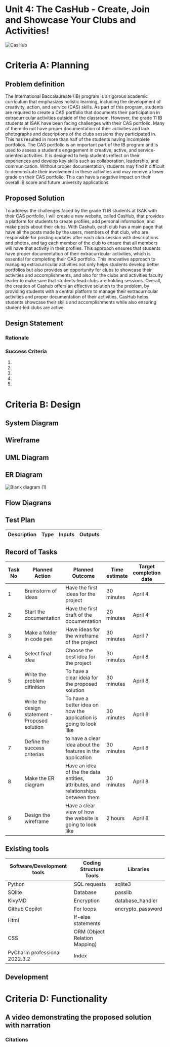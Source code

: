 

# Unit 4: The CasHub - Create, Join and Showcase Your Clubs and Activities!
![CasHub](https://user-images.githubusercontent.com/111819437/230706984-63f93d70-8df8-4a51-92c4-29c683cc5993.png)


# Criteria A: Planning


## Problem definition
The International Baccalaureate (IB) program is a rigorous academic curriculum that emphasizes holistic learning, including the development of creativity, action, and service (CAS) skills. As part of this program, students are required to create a CAS portfolio that documents their participation in extracurricular activities outside of the classroom.
However, the grade 11 IB students at ISAK  have been facing challenges with their CAS portfolio. Many of them do not have proper documentation of their activities and lack photographs and descriptions of the clubs sessions they participated in. This has resulted in more than half of the students having incomplete portfolios.
The CAS portfolio is an important part of the IB program and is used to assess a student's engagement in creative, active, and service-oriented activities. It is designed to help students reflect on their experiences and develop key skills such as collaboration, leadership, and communication.
Without proper documentation, students may find it difficult to demonstrate their involvement in these activities and may receive a lower grade on their CAS portfolio. This can have a negative impact on their overall IB score and future university applications.

## Proposed Solution
To address the challenges faced by the grade 11 IB students at ISAK with their CAS portfolio, I will create a new website, called CasHub, that provides a platform for students to create profiles, add personal information, and make posts about their clubs. With Cashub, each club has a main page that have all the posts made by the users, members of that club, who are responsible for posting updates after each club session with descriptions and photos, and tag each member of the club to ensure that all members will have that activity in their profiles. This approach ensures that students have proper documentation of their extracurricular activities, which is essential for completing their CAS portfolio.
This innovative approach to managing extracurricular activities not only helps students develop better portfolios but also provides an opportunity for clubs to showcase their activities and accomplishments, and also for the clubs and activities faculty leader to make sure that students-lead clubs are holding sessions.
Overall, the creation of Cashub offers an effective solution to the problem, by providing students with a central platform to manage their extracurricular activities and proper documentation of their activities, CasHub helps students showcase their skills and accomplishments while also ensuring student-led clubs are active. 

## Design Statement


### Rationale



### Success Criteria
1. 
2.
3.
4.
5.

# Criteria B: Design
## System Diagram


## Wireframe

## UML Diagram

## ER Diagram
![Blank diagram (1)](https://user-images.githubusercontent.com/111819437/230711419-fc18121d-b757-4c97-bfad-ab51a785fec1.png)



## Flow Diagrans




## Test Plan
| Description                                 	| Type                            	| Inputs                                                                             	| Outputs                                                                                                  	|
|---------------------------------------------	|---------------------------------	|------------------------------------------------------------------------------------	|----------------------------------------------------------------------------------------------------------	|



## Record of Tasks
| Task No 	| Planned Action          	| Planned Outcome                           	| Time estimate 	| Target completion date 	| Criterion 	|
|---------	|-------------------------	|-------------------------------------------	|---------------	|------------------------	|-----------	|
| 1       	| Brainstorm of ideas     	| Have the first ideas for the project      	| 30 minutes    	| April 4                	| A         	|
| 2       	| Start the documentation 	| Have the first draft of the documentation 	| 20 minutes    	| April 4                	| B         	|
| 3       	| Make a folder in code pen	| Have ideas for the wireframe of the project	| 30 minutes    	| April 7                	| A         	|
| 4       	| Select final idea	|Choose the best idea for the project | 30 minutes    	| April 8                	| A         	|
| 5       	| Write the problem difinition	| To have a clear ideia for the proposed solution	| 30 minutes    	| April 8                	| A         	|
| 6       	| Write the design statement - Proposed solution	|To have a better idea on how the application is going to look like	| 30 minutes    	| April 8                	| A         	|
| 7       	| Define the success criterias	| to have a clear idea about the features in the application	| 30 minutes    	| April 8    	| A         	|
| 8       	| Make the ER diagram	| Have an idea of the the data entities, attributes, and relationships between them	| 30 minutes    	| April 8                	| B         	|
| 9       	| Design the wireframe| Have a clear view of how the website is going to look like	| 2 hours   	| April 8                	| B         	|

## Existing tools

| Software/Development tools    	| Coding Structure Tools        	| Libraries         	|
|-------------------------------	|-------------------------------	|-------------------	|
| Python                        	| SQL requests                  	| sqlite3           	|
| SQlite                        	| Database                      	| passlib           	|
| KivyMD                        	| Encryption                    	| database_handler                   	|
| Github Copilot                	| For loops                     	| encrypto_password  	|
| Html                                	| If-else statements            	| 	|
| CSS                              	| ORM (Object Relation Mapping) 	|                   	|
| PyCharm professional 2022.3.2                               	| Index                         	|                   	|

## Development

# Criteria D: Functionality
## A video demonstrating the proposed solution with narration




### Citations
